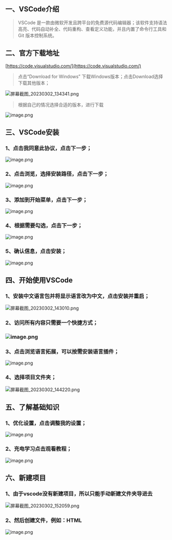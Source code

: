 ## 一、VSCode介绍
> VSCode 是一款由微软开发且跨平台的免费源代码编辑器；该软件支持语法高亮、代码自动补全、代码重构、查看定义功能，并且内置了命令行工具和 Git 版本控制系统。

## 二、官方下载地址
[https://code.visualstudio.com/](https://code.visualstudio.com/)
> 点击“Download for Windows” 下载Windows版本；点击Download选择下载其他版本；

![屏幕截图_20230302_134341.png](https://cdn.nlark.com/yuque/0/2023/png/33625181/1677736315278-1e917662-1f75-4abb-8c20-1df43e086fab.png#averageHue=%23346d9d&clientId=u7fdb639f-c8d2-4&from=paste&height=728&id=u39d996a8&name=%E5%B1%8F%E5%B9%95%E6%88%AA%E5%9B%BE_20230302_134341.png&originHeight=1092&originWidth=1897&originalType=binary&ratio=1.5&rotation=0&showTitle=false&size=848622&status=done&style=none&taskId=ub7a1d1f2-5b79-434c-8296-849887c3a14&title=&width=1264.6666666666667)
> 根据自己的情况选择合适的版本，进行下载

![image.png](https://cdn.nlark.com/yuque/0/2023/png/33625181/1677736384402-7252bcf4-3cbe-462a-8da7-99c53bdde250.png#averageHue=%23b9a178&clientId=u7fdb639f-c8d2-4&from=paste&height=705&id=ue47ec8f1&name=image.png&originHeight=1057&originWidth=1898&originalType=binary&ratio=1.5&rotation=0&showTitle=false&size=183896&status=done&style=none&taskId=u549165b5-6460-46ee-9e30-4ebb4aae800&title=&width=1265.3333333333333)
## 三、VSCode安装
### 1、点击我同意此协议，点击下一步；
![image.png](https://cdn.nlark.com/yuque/0/2023/png/33625181/1677737949760-f1465ae5-e2ff-4e4d-bec9-c46a334753ef.png#averageHue=%23f8f7f6&clientId=u7fdb639f-c8d2-4&from=paste&height=445&id=u7f289509&name=image.png&originHeight=667&originWidth=889&originalType=binary&ratio=1.5&rotation=0&showTitle=false&size=67927&status=done&style=none&taskId=u8ee88d71-0f27-4499-b4e0-bd31d6a3c43&title=&width=592.6666666666666)
### 2、点击浏览，选择安装路径，点击下一步；
![image.png](https://cdn.nlark.com/yuque/0/2023/png/33625181/1677738176137-6121e8da-8b65-4acb-bc24-ab48ecdc8b8f.png#averageHue=%23fafafa&clientId=u7fdb639f-c8d2-4&from=paste&height=440&id=u4e243f79&name=image.png&originHeight=660&originWidth=880&originalType=binary&ratio=1.5&rotation=0&showTitle=false&size=28525&status=done&style=none&taskId=u31282a2c-a1d3-45f4-9518-edd5cfe391d&title=&width=586.6666666666666)
### 3、添加到开始菜单，点击下一步；
![image.png](https://cdn.nlark.com/yuque/0/2023/png/33625181/1677738222406-ad47658a-915f-419f-af9c-671416a90f86.png#averageHue=%23f9f9f9&clientId=u7fdb639f-c8d2-4&from=paste&height=443&id=u983ae1aa&name=image.png&originHeight=664&originWidth=887&originalType=binary&ratio=1.5&rotation=0&showTitle=false&size=25012&status=done&style=none&taskId=ue0e15941-d88b-4548-84ac-65f4e2883f0&title=&width=591.3333333333334)
### 4、根据需要勾选，点击下一步；
![image.png](https://cdn.nlark.com/yuque/0/2023/png/33625181/1677738442605-0738587a-f564-4474-abce-225cd67b180d.png#averageHue=%23f7f7f7&clientId=u7fdb639f-c8d2-4&from=paste&height=443&id=ubd8e8671&name=image.png&originHeight=665&originWidth=883&originalType=binary&ratio=1.5&rotation=0&showTitle=false&size=32057&status=done&style=none&taskId=ufdc4d171-7e02-46ce-b1b3-c69fcf02066&title=&width=588.6666666666666)
### 5、确认信息，点击安装；
![image.png](https://cdn.nlark.com/yuque/0/2023/png/33625181/1677738495488-abb13fc6-ddb2-4280-8f94-f7691a20762b.png#averageHue=%23f1f0f0&clientId=u7fdb639f-c8d2-4&from=paste&height=436&id=u6b1c58ce&name=image.png&originHeight=654&originWidth=882&originalType=binary&ratio=1.5&rotation=0&showTitle=false&size=30274&status=done&style=none&taskId=uc23ce30d-1df2-49b6-ba4c-e3f008b26be&title=&width=588)
## 四、开始使用VSCode
### 1、安装中文语言包并将显示语言改为中文，点击安装并重启；
![屏幕截图_20230302_143010.png](https://cdn.nlark.com/yuque/0/2023/png/33625181/1677738658524-3e342086-43dd-4649-a322-fac227937655.png#averageHue=%23c1a87e&clientId=u7fdb639f-c8d2-4&from=paste&height=799&id=u0eca5054&name=%E5%B1%8F%E5%B9%95%E6%88%AA%E5%9B%BE_20230302_143010.png&originHeight=1198&originWidth=1891&originalType=binary&ratio=1.5&rotation=0&showTitle=false&size=165607&status=done&style=none&taskId=u672461b6-5d62-4734-8053-bce7106dfdf&title=&width=1260.6666666666667)
### 2、访问所有内容只需要一个快捷方式；
### ![image.png](https://cdn.nlark.com/yuque/0/2023/png/33625181/1677739077244-d741e943-83e9-42da-926a-eebfec125bfc.png#averageHue=%23c4ba98&clientId=u7fdb639f-c8d2-4&from=paste&height=800&id=u0620df3a&name=image.png&originHeight=1200&originWidth=1918&originalType=binary&ratio=1.5&rotation=0&showTitle=false&size=150036&status=done&style=none&taskId=ub775699d-dab0-4233-8fa8-a659b5fe7fa&title=&width=1278.6666666666667)
### 3、点击浏览语言拓展，可以按需安装语言插件；
![image.png](https://cdn.nlark.com/yuque/0/2023/png/33625181/1677739167138-3234edaa-6154-410b-b43e-0cd0dcfc6d69.png#averageHue=%23ab9864&clientId=u7fdb639f-c8d2-4&from=paste&height=787&id=dqPv8&name=image.png&originHeight=1181&originWidth=1920&originalType=binary&ratio=1.5&rotation=0&showTitle=false&size=257898&status=done&style=none&taskId=ucf3a1a5a-edb2-46ed-8bcb-92994edfb25&title=&width=1280)
### 4、选择项目文件夹；
![屏幕截图_20230302_144220.png](https://cdn.nlark.com/yuque/0/2023/png/33625181/1677739413758-95276d80-0e7a-47ea-bdc3-e37390acafd5.png#averageHue=%23aaa06e&clientId=u7fdb639f-c8d2-4&from=paste&height=795&id=ufe8d5652&name=%E5%B1%8F%E5%B9%95%E6%88%AA%E5%9B%BE_20230302_144220.png&originHeight=1193&originWidth=1920&originalType=binary&ratio=1.5&rotation=0&showTitle=false&size=272845&status=done&style=none&taskId=ua6903c08-6333-4fc1-b644-bcf1acb72a8&title=&width=1280)
## 五、了解基础知识
### 1、优化设置，点击调整我的设置；
![image.png](https://cdn.nlark.com/yuque/0/2023/png/33625181/1677739860886-2b40a88f-d33b-442c-8c06-863f6fb7fe96.png#averageHue=%23beac87&clientId=u7fdb639f-c8d2-4&from=paste&height=800&id=ntHUe&name=image.png&originHeight=1200&originWidth=1905&originalType=binary&ratio=1.5&rotation=0&showTitle=false&size=167862&status=done&style=none&taskId=ud374be39-85ba-4d83-85ad-4a570648169&title=&width=1270)
### 2、充电学习点击观看教程；
![image.png](https://cdn.nlark.com/yuque/0/2023/png/33625181/1677741123962-275f95b4-d1af-44ee-af14-ae6c82bde9e0.png#averageHue=%23b7b193&clientId=u7fdb639f-c8d2-4&from=paste&height=800&id=u2f8b0aeb&name=image.png&originHeight=1200&originWidth=1879&originalType=binary&ratio=1.5&rotation=0&showTitle=false&size=99958&status=done&style=none&taskId=ucc36af4f-8122-40d3-9955-df54677d8c4&title=&width=1252.6666666666667)
## 六、新建项目
### 1、由于vscode没有新建项目，所以只能手动新建文件夹导进去
![屏幕截图_20230302_152059.png](https://cdn.nlark.com/yuque/0/2023/png/33625181/1677741696168-088ab437-7d5c-43f9-9ed6-57be965267c0.png#averageHue=%23d9b578&clientId=u7fdb639f-c8d2-4&from=paste&height=800&id=u451a5c49&name=%E5%B1%8F%E5%B9%95%E6%88%AA%E5%9B%BE_20230302_152059.png&originHeight=1200&originWidth=1920&originalType=binary&ratio=1.5&rotation=0&showTitle=false&size=112286&status=done&style=none&taskId=uacd62bac-bb9e-4271-8a60-ef0bf3baae5&title=&width=1280)
### 2、然后创建文件，例如：HTML
![image.png](https://cdn.nlark.com/yuque/0/2023/png/33625181/1677741954995-3752c468-1b20-4f58-8132-d83b6916688e.png#averageHue=%23ab916f&clientId=u7fdb639f-c8d2-4&from=paste&height=800&id=u26b3c77e&name=image.png&originHeight=1200&originWidth=1920&originalType=binary&ratio=1.5&rotation=0&showTitle=false&size=51772&status=done&style=none&taskId=u2c845950-6209-41b8-b0f5-b1300b35894&title=&width=1280)
